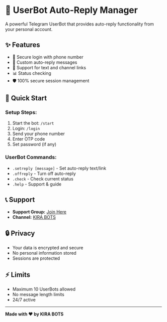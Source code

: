 # 🤖 UserBot Auto-Reply Manager

A powerful Telegram UserBot that provides auto-reply functionality from your personal account.

## ✨ Features
- 🔐 Secure login with phone number
- 💬 Custom auto-reply messages
- 🔗 Support for text and channel links
- 📊 Status checking
- 🛡️ 100% secure session management

## 🚀 Quick Start

### Setup Steps:
1. Start the bot: `/start`
2. Login: `/login` 
3. Send your phone number
4. Enter OTP code
5. Set password (if any)

### UserBot Commands:
- `.setreply [message]` - Set auto-reply text/link
- `.offreply` - Turn off auto-reply
- `.check` - Check current status  
- `.help` - Support & guide

## 📞 Support
- **Support Group:** [Join Here](https://t.me/+GVdNrsS5BnphMjU1)
- **Channel:** [KIRA BOTS](https://t.me/KIRA_BOTS)

## 🔒 Privacy
- Your data is encrypted and secure
- No personal information stored
- Sessions are protected

## ⚡ Limits
- Maximum 10 UserBots allowed
- No message length limits
- 24/7 active

---
**Made with ❤️ by KIRA BOTS**
